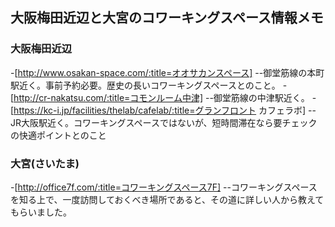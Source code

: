 ## 大阪梅田近辺と大宮のコワーキングスペース情報メモ


### 大阪梅田近辺

-[http://www.osakan-space.com/:title=オオサカンスペース]
--御堂筋線の本町駅近く。事前予約必要。歴史の長いコワーキングスペースとのこと。
-[http://cr-nakatsu.com/:title=コモンルーム中津]
--御堂筋線の中津駅近く。
-[https://kc-i.jp/facilities/thelab/cafelab/:title=グランフロント カフェラボ]
--JR大阪駅近く。コワーキングスペースではないが、短時間滞在なら要チェックの快適ポイントとのこと


### 大宮(さいたま)

-[http://office7f.com/:title=コワーキングスペース7F]
--コワーキングスペースを知る上で、一度訪問しておくべき場所であると、その道に詳しい人から教えてもらいました。
